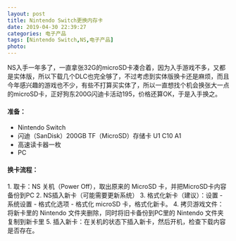 ```yaml
---
layout: post
title: Nintendo Switch更换内存卡
date: 2019-04-30 22:39:27
categories: 电子产品
tags: [Nintendo Switch,NS,电子产品]
photo: 
---
```


NS入手一年多了，一直拿张32G的microSD卡凑合着，因为入手游戏不多，又都是实体版，所以下载几个DLC也完全够了，不过考虑到实体版换卡还是麻烦，而且今年感兴趣的游戏也不少，有些不打算买实体了，所以一直想找个机会换张大一点的microSD卡，正好狗东200G闪迪卡活动195，价格还算OK，于是入手换之。
<!-- more --> 

#### 准备：

- Nintendo Switch
- 闪迪（SanDisk）200GB TF（MicroSD）存储卡 U1 C10 A1
- 高速读卡器一枚
- PC

#### 换卡流程：

<span id="inline-toc">1.</span> 取卡：NS 关机（Power Off），取出原来的 MicroSD 卡，并把MicroSD卡内容备份到PC
<span id="inline-toc">2.</span> NS插入新卡（可能需要更新系统）
<span id="inline-toc">3.</span> 格式化新卡（建议）：设置 - 系统设置 - 格式化选项 - 格式化 microSD 卡，格式化新卡。
<span id="inline-toc">4.</span> 拷贝游戏文件：将新卡里的 Nintendo 文件夹删除，同时将旧卡备份到PC里的 Nintendo 文件夹复制到新卡里
<span id="inline-toc">5.</span> 插入新卡：在关机的状态下插入新卡，然后开机，检查下载内容是否存在。
